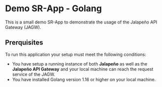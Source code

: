 # Demo SR-App - Golang

This is a small demo SR-App to demonstrate the usage of the Jalapeño API Gateway (JAGW).

## Prerquisites

To run this application your setup must meet the following conditions:

- You have setup a running instance of both **Jalapeño** as well as the **Jalapeño API Gateway** and your local machine can reach the request service of the JAGW.
- You have installed Golang version 1.16 or higher on your local machine.

